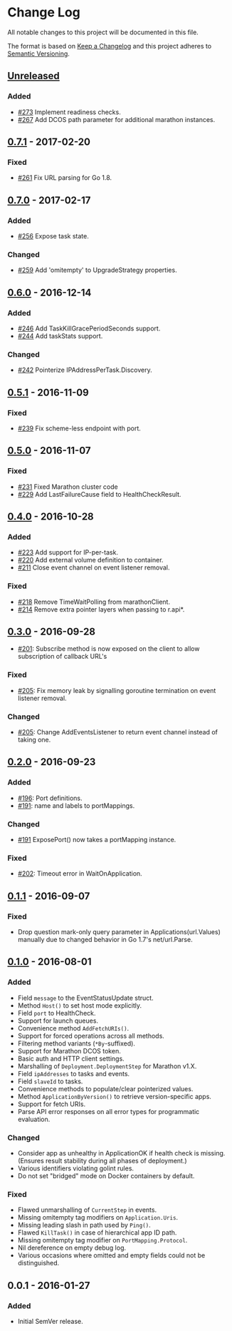 # Change Log
All notable changes to this project will be documented in this file.

The format is based on [Keep a Changelog](http://keepachangelog.com/)
and this project adheres to [Semantic Versioning](http://semver.org/).

## [Unreleased]
### Added
- [#273][PR273] Implement readiness checks.
- [#267][PR267] Add DCOS path parameter for additional marathon instances.

## [0.7.1] - 2017-02-20
### Fixed
- [#261][PR261] Fix URL parsing for Go 1.8.

## [0.7.0] - 2017-02-17
### Added
- [#256][PR256] Expose task state.

### Changed
- [#259][PR259] Add 'omitempty' to UpgradeStrategy properties.

## [0.6.0] - 2016-12-14
### Added
- [#246][PR246] Add TaskKillGracePeriodSeconds support.
- [#244][PR244] Add taskStats support.

### Changed
- [#242][PR242] Pointerize IPAddressPerTask.Discovery.

## [0.5.1] - 2016-11-09
### Fixed
- [#239][PR239] Fix scheme-less endpoint with port.

## [0.5.0] - 2016-11-07
### Fixed
- [#231][PR231] Fixed Marathon cluster code
- [#229][PR229] Add LastFailureCause field to HealthCheckResult.

## [0.4.0] - 2016-10-28
### Added
- [#223][PR223] Add support for IP-per-task.
- [#220][PR220] Add external volume definition to container.
- [#211][PR211] Close event channel on event listener removal.

### Fixed
- [#218][PR218] Remove TimeWaitPolling from marathonClient.
- [#214][PR214] Remove extra pointer layers when passing to r.api*.

## [0.3.0] - 2016-09-28
- [#201][PR201]: Subscribe method is now exposed on the client to allow subscription of callback URL's

### Fixed
- [#205][PR205]: Fix memory leak by signalling goroutine termination on event listener removal.

### Changed
- [#205][PR205]: Change AddEventsListener to return event channel instead of taking one.

## [0.2.0] - 2016-09-23
### Added
- [#196][PR196]: Port definitions.
- [#191][PR191]: name and labels to portMappings.

### Changed
- [#191][PR191] ExposePort() now takes a portMapping instance.

### Fixed
- [#202][PR202]: Timeout error in WaitOnApplication.

## [0.1.1] - 2016-09-07
### Fixed
- Drop question mark-only query parameter in Applications(url.Values) manually
  due to changed behavior in Go 1.7's net/url.Parse.

## [0.1.0] - 2016-08-01
### Added
- Field `message` to the EventStatusUpdate struct.
- Method `Host()` to set host mode explicitly.
- Field `port` to HealthCheck.
- Support for launch queues.
- Convenience method `AddFetchURIs()`.
- Support for forced operations across all methods.
- Filtering method variants (`*By`-suffixed).
- Support for Marathon DCOS token.
- Basic auth and HTTP client settings.
- Marshalling of `Deployment.DeploymentStep` for Marathon v1.X.
- Field `ipAddresses` to tasks and events.
- Field `slaveId` to tasks.
- Convenience methods to populate/clear pointerized values.
- Method `ApplicationByVersion()` to retrieve version-specific apps.
- Support for fetch URIs.
- Parse API error responses on all error types for programmatic evaluation.

### Changed
- Consider app as unhealthy in ApplicationOK if health check is missing. (Ensures result stability during all phases of deployment.)
- Various identifiers violating golint rules.
- Do not set "bridged" mode on Docker containers by default.

### Fixed
- Flawed unmarshalling of `CurrentStep` in events.
- Missing omitempty tag modifiers on `Application.Uris`.
- Missing leading slash in path used by `Ping()`.
- Flawed `KillTask()` in case of hierarchical app ID path.
- Missing omitempty tag modifier on `PortMapping.Protocol`.
- Nil dereference on empty debug log.
- Various occasions where omitted and empty fields could not be distinguished.

## 0.0.1 - 2016-01-27
### Added
- Initial SemVer release.

[Unreleased]: https://github.com/haibeihabo/go-marathon/compare/v0.7.1...HEAD
[0.7.1]: https://github.com/haibeihabo/go-marathon/compare/v0.7.0...v0.7.1
[0.7.0]: https://github.com/haibeihabo/go-marathon/compare/v0.6.0...v0.7.0
[0.6.0]: https://github.com/haibeihabo/go-marathon/compare/v0.5.1...v0.6.0
[0.5.1]: https://github.com/haibeihabo/go-marathon/compare/v0.5.0...v0.5.1
[0.5.0]: https://github.com/haibeihabo/go-marathon/compare/v0.4.0...v0.5.0
[0.4.0]: https://github.com/haibeihabo/go-marathon/compare/v0.3.0...v0.4.0
[0.3.0]: https://github.com/haibeihabo/go-marathon/compare/v0.2.0...v0.3.0
[0.2.0]: https://github.com/haibeihabo/go-marathon/compare/v0.1.1...v0.2.0
[0.1.1]: https://github.com/haibeihabo/go-marathon/compare/v0.1.0...v0.1.1
[0.1.0]: https://github.com/haibeihabo/go-marathon/compare/v0.0.1...v0.1.0

[PR273]: https://github.com/haibeihabo/go-marathon/pull/273
[PR267]: https://github.com/haibeihabo/go-marathon/pull/267
[PR261]: https://github.com/haibeihabo/go-marathon/pull/261
[PR259]: https://github.com/haibeihabo/go-marathon/pull/259
[PR256]: https://github.com/haibeihabo/go-marathon/pull/256
[PR246]: https://github.com/haibeihabo/go-marathon/pull/246
[PR244]: https://github.com/haibeihabo/go-marathon/pull/244
[PR242]: https://github.com/haibeihabo/go-marathon/pull/242
[PR239]: https://github.com/haibeihabo/go-marathon/pull/239
[PR231]: https://github.com/haibeihabo/go-marathon/pull/231
[PR229]: https://github.com/haibeihabo/go-marathon/pull/229
[PR223]: https://github.com/haibeihabo/go-marathon/pull/223
[PR220]: https://github.com/haibeihabo/go-marathon/pull/220
[PR218]: https://github.com/haibeihabo/go-marathon/pull/218
[PR214]: https://github.com/haibeihabo/go-marathon/pull/214
[PR211]: https://github.com/haibeihabo/go-marathon/pull/211
[PR205]: https://github.com/haibeihabo/go-marathon/pull/205
[PR202]: https://github.com/haibeihabo/go-marathon/pull/202
[PR201]: https://github.com/haibeihabo/go-marathon/pull/201
[PR196]: https://github.com/haibeihabo/go-marathon/pull/196
[PR191]: https://github.com/haibeihabo/go-marathon/pull/191
